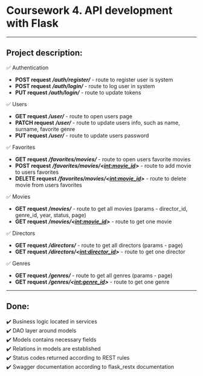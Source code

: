 # Coursework 4. API development with Flask
___
## Project description:
✅ Authentication   
- **POST request**  ***/auth/register/*** - route to register user is system   
- **POST request**  ***/auth/login/*** - route to log user in system   
- **PUT request**  ***/auth/login/*** - route to update tokens   

✅ Users   
- **GET request**  ***/user/*** - route to open users page   
- **PATCH request**  ***/user/*** - route to update users info, such as name, surname, favorite genre   
- **PUT request**  ***/user/*** - route to update users password   

✅ Favorites   
- **GET request**  ***/favorites/movies/*** - route to open users favorite movies   
- **POST request**  ***/favorites/movies/<<int:movie_id>>*** - route to add movie to users favorites  
- **DELETE request**  ***/favorites/movies/<<int:movie_id>>*** - route to delete movie from users favorites   

✅ Movies   
- **GET request**  ***/movies/*** - route to get all movies (params - director_id, genre_id, year, status, page)   
- **GET request**  ***/movies/<<int:movie_id>>*** - route to get one movie   

✅ Directors   
- **GET request**  ***/directors/*** - route to get all directors (params - page)   
- **GET request**  ***/directors/<<int:director_id>>*** - route to get one director   

✅ Genres   
- **GET request**  ***/genres/*** - route to get all genres (params - page)   
- **GET request**  ***/genres/<<int:genre_id>>*** - route to get one genre
___
## Done:
✔️ Business logic located in services   
✔️ DAO layer around models   
✔️ Models contains necessary fields   
✔️ Relations in models are established   
✔️ Status codes returned according to REST rules   
✔️ Swagger documentation according to flask_restx documentation
